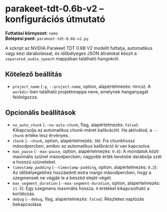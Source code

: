 # parakeet-tdt-0.6b-v2 – konfigurációs útmutató

**Futtatási környezet:** `nemo`  
**Belépési pont:** `parakeet-tdt-0.6b-v2.py`

A szkript az NVIDIA Parakeet TDT 0.6B V2 modellt futtatja, automatikus vagy kézi darabolással, és időbélyeges JSON átiratokat készít a `separated_audio_speech` mappában található hangokról.

## Kötelező beállítás
- `project_name` (`-p`, `--project-name`, option, alapértelmezés: nincs): A `workdir`-ben található projektmappa neve, amelynek hanganyagát feldolgozza.

## Opcionális beállítások
- `no_auto_chunk` (`--no-auto-chunk`, flag, alapértelmezés: `false`): Kikapcsolja az automatikus chunk-méret kalibrációt. Ha aktiválod, a `--chunk` értéke lesz érvényes.
- `chunk` (`--chunk`, option, alapértelmezés: `30`): Fix chunkhossz másodpercben, amikor az automatikus kalibráció ki van kapcsolva.
- `max_pause` (`--max-pause`, option, alapértelmezés: `0.6`): A mondatok közti maximális szünet másodpercben; nagyobb érték kevésbé darabolja szét a hosszú szüneteket.
- `timestamp_padding` (`--timestamp-padding`, option, alapértelmezés: `0.2`): Az időbélyegekhez hozzáadott extra margó másodpercben, hogy a szegmensek ne vágják le a beszéd elejét-végét.
- `max_segment_duration` (`--max-segment-duration`, option, alapértelmezés: `11.5`): Egy szegmens maximális hossza. `0` értékkel kikapcsolható a korlátozás.
- `debug` (`--debug`, flag, alapértelmezés: `false`): Részletes naplózás bekapcsolása.
